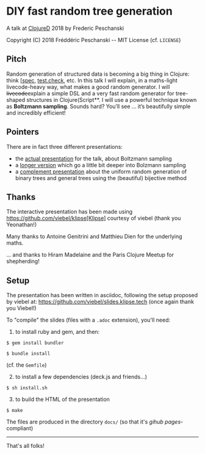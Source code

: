 # DIY fast random tree generation

A talk at [ClojureD](http://clojured.de/) 2018 by Frederic Peschanski

Copyright (C) 2018 Fréddéric Peschanski -- MIT License
(cf. `LICENSE`)

## Pitch

Random generation of structured data is becoming a big thing in Clojure: think [[spec](https://clojure.org/guides/spec), [test.check](https://github.com/clojure/test.check), etc. In this talk I will explain, in a maths-light livecode-heavy way, what makes a good random generator. I will ~~livecode~~explain a simple DSL and a very fast random generator for tree-shaped structures in Clojure(Script**. I will use a powerful technique known as **Boltzmann sampling**. Sounds hard? You’ll see … it’s beautifully simple and incredibly efficient!

## Pointers

There are in fact three different presentations:

- the [actual presentation](https://fredokun.github.io/talk-clojureD-2018/talk-clojureD-2018.html) for the talk, about Boltzmann sampling 
- a [longer version](https://fredokun.github.io/talk-clojureD-2018/talk-clojureD-2018-boltzmann.html) which go a little bit deeper into Bolzmann sampling 
- a [complement presentation](https://fredokun.github.io/talk-clojureD-2018/talk-clojureD-2018-bingen.html) about the uniform random generation of binary trees and general trees using the (beautiful) bijective method
  
## Thanks

The interactive presentation has been made using https://github.com/viebel/klipse[Klipse] courtesy of viebel (thank you Yeonathan!)

Many thanks to Antoine Genitrini and Matthieu Dien for the underlying maths.

... and thanks to Hiram Madelaine and the Paris Clojure Meetup for shepherding!

## Setup

The presentation has been written in asciidoc, following the setup proposed by viebel at: https://github.com/viebel/slides.klipse.tech
(once again thank you Viebel!)

To "compile" the slides (files with a `.adoc` extension), you'll need:

1. to install ruby and gem, and then:

```
$ gem install bundler
```

```
$ bundle install
```

(cf. the `Gemfile`)

2. to install a few dependencies (deck.js and friends...)

```
$ sh install.sh
```

3. to build the HTML of the presentation

```
$ make
```

The files are produced in the directory `docs/`  (so that it's *gihub pages*-compliant)

---

That's all folks!
